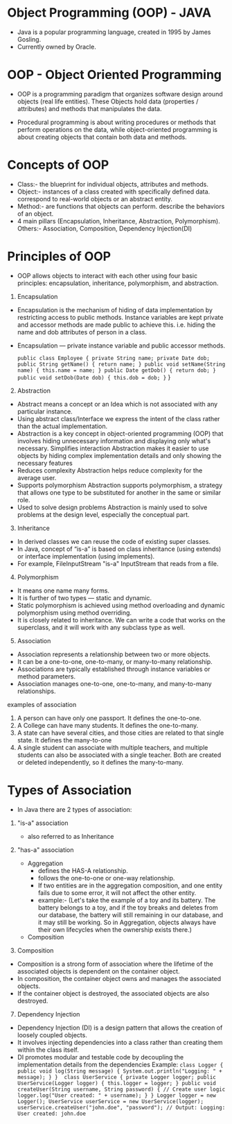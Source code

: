 # Object Programming (OOP) - JAVA

- Java is a popular programming language, created in 1995 by James Gosling.
- Currently owned by Oracle.

# OOP - Object Oriented Programming
- OOP is a programming paradigm that organizes software design around objects (real life entities).
  These Objects hold data (properties / attributes) and methods that manipulates the data. 

- Procedural programming is about writing procedures or methods that perform operations on the data, 
  while object-oriented programming is about creating objects that contain both data and methods.

# Concepts of OOP
- Class:- the blueprint for individual objects, attributes and methods.
- Object:- instances of a class created with specifically defined data.
           correspond to real-world objects or an abstract entity.
- Method:- are functions that objects can perform.
           describe the behaviors of an object.
- 4 main pillars (Encapsulation, Inheritance, Abstraction, Polymorphism). 
  Others:- Association, Composition, Dependency Injection(DI)

# Principles of  OOP
* OOP allows objects to interact with each other using four basic principles: encapsulation, inheritance, polymorphism, and abstraction.

1. Encapsulation
- Encapsulation is the mechanism of hiding of data implementation by restricting access to public methods. 
  Instance variables are kept private and accessor methods are made public to achieve this. 
  i.e. hiding the name and dob attributes of person in a class.
- Encapsulation — private instance variable and public accessor methods.

   `public class Employee {
       private String name;
       private Date dob;
       public String getName() {
         return name;
       }
       public void setName(String name) {
       this.name = name;
       }
       public Date getDob() {
       return dob;
       }
       public void setDob(Date dob) {
       this.dob = dob;
       }`
   }

2. Abstraction
- Abstract means a concept or an Idea which is not associated with any particular instance.
- Using abstract class/Interface we express the intent of the class rather than the actual implementation.
- Abstraction is a key concept in object-oriented programming (OOP) that involves hiding unnecessary information and displaying only what's necessary.
  Simplifies interaction
  Abstraction makes it easier to use objects by hiding complex implementation details and only showing the necessary features
- Reduces complexity
  Abstraction helps reduce complexity for the average user.
- Supports polymorphism
  Abstraction supports polymorphism, a strategy that allows one type to be substituted for another in the same or similar role.
- Used to solve design problems
  Abstraction is mainly used to solve problems at the design level, especially the conceptual part.


3. Inheritance
- In derived classes we can reuse the code of existing super classes.
- In Java, concept of “is-a” is based on class inheritance (using extends) or interface implementation (using implements).
- For example, FileInputStream "is-a" InputStream that reads from a file.

4. Polymorphism
- It means one name many forms.
- It is further of two types — static and dynamic.
- Static polymorphism is achieved using method overloading and dynamic polymorphism using method overriding.
- It is closely related to inheritance. We can write a code that works on the superclass, and it will work with any subclass type as well.

5. Association
- Association represents a relationship between two or more objects. 
- It can be a one-to-one, one-to-many, or many-to-many relationship.
- Associations are typically established through instance variables or method parameters. 
- Association manages one-to-one, one-to-many, and many-to-many relationships.

examples of association
1. A person can have only one passport. It defines the one-to-one.
2. A College can have many students. It defines the one-to-many.
3. A state can have several cities, and those cities are related to that single state. It defines the many-to-one
4. A single student can associate with multiple teachers, and multiple students can also be associated with a single teacher. 
   Both are created or deleted independently, so it defines the many-to-many.

# Types of Association
- In Java there are 2 types of association:
1. "is-a" association
    - also referred to as Inheritance
2. "has-a" association
    * Aggregation
      - defines the HAS-A relationship.
      - follows the one-to-one or one-way relationship.
      - If two entities are in the aggregation composition, and one entity fails due to some error, it will not affect the other entity.
      - example:- (Let's take the example of a toy and its battery. The battery belongs to a toy, and if the toy breaks and deletes from our database, 
                  the battery will still remaining in our database, and it may still be working. So in Aggregation, 
                  objects always have their own lifecycles when the ownership exists there.)
    * Composition

6. Composition
- Composition is a strong form of association where the lifetime of the associated objects is dependent on the container object.
- In composition, the container object owns and manages the associated objects.
- If the container object is destroyed, the associated objects are also destroyed.

7. Dependency Injection
- Dependency Injection (DI) is a design pattern that allows the creation of loosely coupled objects. 
- It involves injecting dependencies into a class rather than creating them within the class itself.
- DI promotes modular and testable code by decoupling the implementation details from the dependencies
  Example:
  `class Logger {
      public void log(String message) {
      System.out.println("Logging: " + message);
      }
  } 
  class UserService {
  private Logger logger;
  public UserService(Logger logger) {
  this.logger = logger;
    }
  public void createUser(String username, String password) {
  // Create user logic
  logger.log("User created: " + username);
   }
  }
  Logger logger = new Logger();
  UserService userService = new UserService(logger);
  userService.createUser("john.doe", "password");
  // Output: Logging: User created: john.doe`

